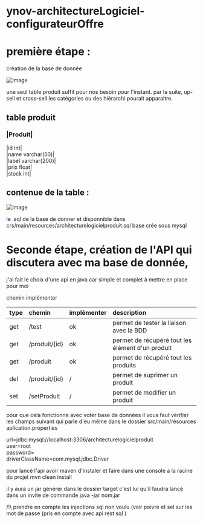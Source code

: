 # ynov-architectureLogiciel-configurateurOffre


première étape :
==

création de la base de donnée

![image](https://user-images.githubusercontent.com/77006808/144563248-0c13a55d-9224-4540-95b8-3bec92976f3f.png)

une seul table produit suffit pour nos besoin pour l'instant. par la suite, up-sell et cross-sell les catégories ou des hiérarchi pourait apparaitre.

table produit
-


### |Produit|

|id                int|  
|name      varchar(50)|  
|label    varchar(200)|  
|prix            float|  
|stock             int|  

contenue de la table :
-

![image](https://user-images.githubusercontent.com/77006808/144564669-55de234d-a01a-4064-9f74-cb1d30e040da.png)

le .sql de la base de donner et disponnible dans crs/main/resources/architecturelogicielproduit.sql
base crée sous mysql

Seconde étape, création de l'API qui discutera avec ma base de donnée, 
==

j'ai fait le choix d'une api en java car simple et complet à mettre en place pour moi

chemin implémenter

| type | chemin        | implémenter | description                                       |  
|:---  | :------------ | :---------- | :------------------------------------------------ |
|get   | /test         | ok          | permet de tester la liaison avec la BDD           |
|get   | /produit/{id} | ok          | permet de récupéré tout les élément d'un produit  |
|get   | /produit      | ok          | permet de récupéré tout les produits              |
|del   | /produit/{id} | /           | permet de suprimer un produit                     |
|set   | /setProduit   | /           | permet de modifier un produit                     |


pour que cela fonctionne avec voter base de données il vous faut vérifier les champs suivant qui parle d'eu même  dans le dossier src/main/resources aplication.properties

url=jdbc:mysql://localhost:3306/architecturelogicielproduit  
user=root  
password=  
driverClassName=com.mysql.jdbc.Driver  

pour lancé l'api avoir maven d'instaler et faire dans une console a la racine du projet 
mvn clean install

il y aura un jar générer dans le dossier target c'est lui qu'il faudra lancé dans un invite de commande
java -jar nom.jar

/!\ prendre en compte les injections sql non voulu (voir poivre et sel sur les mot de passe (pris en compte avec api rest sql )


